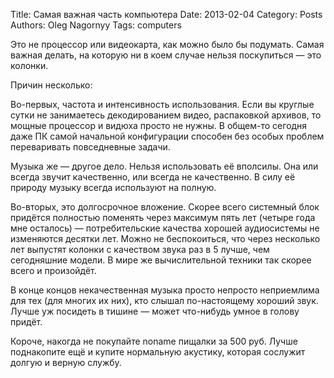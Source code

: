 Title: Самая важная часть компьютера
Date: 2013-02-04
Category: Posts
Authors: Oleg Nagornyy
Tags: computers

Это не процессор или видеокарта, как можно было бы подумать. Самая важная делать, на которую ни в коем случае нельзя поскупиться — это колонки.

Причин несколько:

Во-первых, частота и интенсивность использования. Если вы круглые сутки не занимаетесь декодированием видео, распаковкой архивов, то мощные процессор и видюха просто не нужны. В общем-то сегодня даже ПК самой начальной конфигурации способен без особых проблем переваривать повседневные задачи.

Музыка же — другое дело. Нельзя использовать её вполсилы.  Она или всегда звучит качественно, или всегда не качественно. В силу её природу музыку всегда используют на полную.

Во-вторых, это долгосрочное вложение. Скорее всего системный блок придётся полностью поменять через максимум пять лет (четыре года мне осталось) — потребительские качества хорошей аудиосистемы не изменяются десятки лет. Можно не беспокоиться, что через несколько лет выпустят колонки с качеством звука раз в 5 лучше, чем сегодняшние модели. В мире же вычислительной техники так скорее всего и произойдёт.

В конце концов некачественная музыка просто непросто неприемлима для тех (для многих их них), кто слышал по-настоящему хороший звук. Лучше уж посидеть в тишине — может что-нибудь умное в голову придёт.

Короче, накогда не покупайте noname пищалки за 500 руб. Лучше поднакопите ещё и купите нормальную акустику, которая сослужит долгую и верную службу.